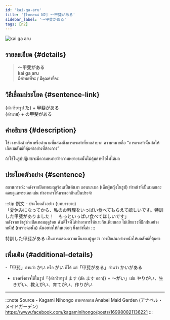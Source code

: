 ```yaml
---
id: 'kai-ga-aru'
title: '[ไวยากรณ์ N2] 〜甲斐がある'
sidebar_label: '〜甲斐がある'
tags: [n2]
---
```


![kai ga aru](https://res.cloudinary.com/kagamiweb/image/upload/v1631627507/nihongo/grammar/n2/kai-ga-aru.png)

## รายละเอียด {#details}

> **〜甲斐がある**  
> **kai ga aru**  
> **มีค่าพอที่จะ / มีคุณค่าที่จะ**

## วิธีเชื่อมประโยค {#sentence-link}

{คำกริยารูป た} + 甲斐がある  
{คำนาม} + の甲斐がある

## คำอธิบาย {#description}

ใช้วางหลังคำกริยาหรือคำนามที่แสดงถึงการกระทำที่ยากลำบาก ความหมายคือ “การกระทำนั้นก่อให้เกิดผลลัพธ์ที่คุ้มค่าอย่างที่ต้องการ”

ถ้าใช้ในรูปปฏิเสธจะมีความหมายว่าความพยายามนั้นไม่คุ้มค่าหรือไม่ได้ผล

## ประโยคตัวอย่าง {#sentence}

สถานการณ์: หลังจากปิดเทอมฤดูร้อนเป็นต้นมา แอนนาเบล (เด็กผู้หญิงในรูป) ทำหน้าที่เป็นเมดและคอยดูแลพระเอก เช่น ทำอาหารให้พระเอกกินเป็นประจำ

:::tip 例文 - ประโยคตัวอย่าง
(บทบรรยาย)  
「夏休みになってから、私のお料理をいっぱい食べてもらえて嬉しいです。特訓した甲斐がありました！　もっといっぱい食べてほしいです」  
หลังจากเข้าสู่ช่วงปิดเทอมฤดูร้อน ฉันดีใจที่ได้ทำอาหารให้นายกินเพียบเลย ไม่เสียแรงที่ฝึกฝนอย่างหนัก! (เพราะฉะนั้น) ฉันอยากให้กินเยอะๆ ยิ่งกว่านี้ค่ะ
:::

特訓した甲斐がある เป็นการแสดงความเห็นของผู้พูดว่า การฝึกฝนอย่างหนักให้ผลลัพธ์ที่คุ้มค่า

## เพิ่มเติม {#additional-details}

-「甲斐」อ่านว่า かい หรือ がい ก็ได้ แต่「甲斐がある」อ่านว่า かいがある
- บางครั้งอาจใช้ในรูป「{คำกริยารูป ます (ตัด ます ออก)} + 〜がい」เช่น やりがい、生きがい、教えがい、育てがい、作りがい

---
:::note Source - Kagami Nihongo
ภาพจากเกม Anabel Maid Garden (アナベル・メイドガーデン)   
https://www.facebook.com/kagaminihongo/posts/169980821136221
:::